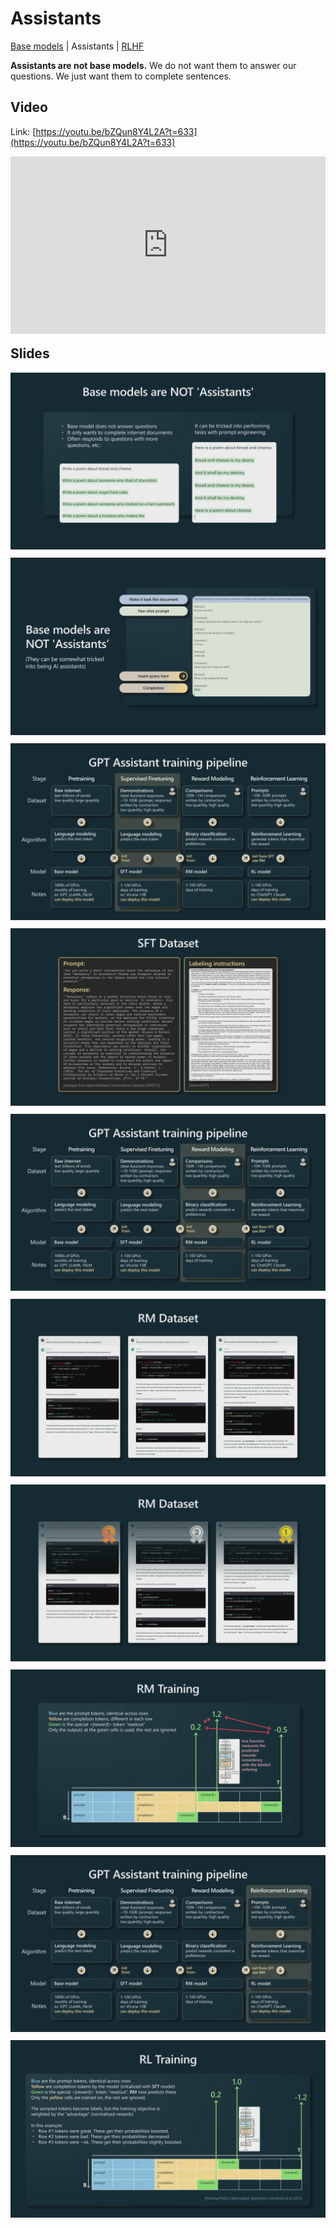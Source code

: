 # Assistants

[Base models](base_models.md) | Assistants | [RLHF](rlhf.md)

**Assistants are not base models.** We do not want them to answer our questions. We just want them to complete sentences.

## Video

Link: [https://youtu.be/bZQun8Y4L2A?t=633](https://youtu.be/bZQun8Y4L2A?t=633)

<div style="float:left; width: 100%; position: relative; padding-bottom: 56.25%; height: 0; margin-bottom: 20px;">
<iframe style="position: absolute; top: 0; left: 0; width: 100%; height: 100%;" width="560" height="315" src="https://www.youtube.com/embed/bZQun8Y4L2A?start=635" title="YouTube video player" frameborder="0" allow="accelerometer; autoplay; clipboard-write; encrypted-media; gyroscope; picture-in-picture; web-share" allowfullscreen></iframe>
</div>

## Slides

<div style="float:left; width: 100%; margin-bottom: 10px;">
<img src="images/slide13.png" alt="">
</div>

<div style="float:left; width: 100%; margin-bottom: 10px;">
<img src="images/slide14.png" alt="">
</div>

<div style="float:left; width: 100%; margin-bottom: 10px;">
<img src="images/slide15.png" alt="">
</div>

<div style="float:left; width: 100%; margin-bottom: 10px;">
<img src="images/slide16.png" alt="">
</div>

<div style="float:left; width: 100%; margin-bottom: 10px;">
<img src="images/slide17.png" alt="">
</div>

<div style="float:left; width: 100%; margin-bottom: 10px;">
<img src="images/slide18.png" alt="">
</div>

<div style="float:left; width: 100%; margin-bottom: 10px;">
<img src="images/slide19.png" alt="">
</div>

<div style="float:left; width: 100%; margin-bottom: 10px;">
<img src="images/slide20.png" alt="">
</div>

<div style="float:left; width: 100%; margin-bottom: 10px;">
<img src="images/slide21.png" alt="">
</div>

<div style="float:left; width: 100%; margin-bottom: 10px;">
<img src="images/slide22.png" alt="">
</div>
